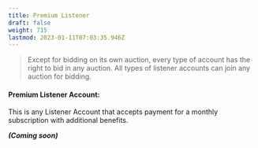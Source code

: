 ```yaml
---
title: Premium Listener
draft: false
weight: 715
lastmod: 2023-01-11T07:03:35.946Z
---
```

> Except for bidding on its own auction, every type of account has the right to bid in any auction.
> All types of listener accounts can join any auction for bidding.

#### Premium Listener Account: 
This is any Listener Account that accepts payment for a monthly subscription with additional benefits.

***(Coming soon)***